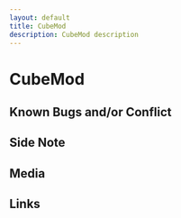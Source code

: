 ```yaml
---
layout: default
title: CubeMod
description: CubeMod description
---
```


# CubeMod 

## Known Bugs and/or Conflict

## Side Note

## Media

## Links

